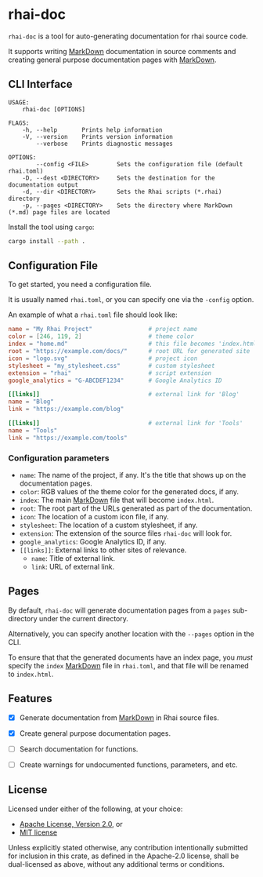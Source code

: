 rhai-doc
========

`rhai-doc` is a tool for auto-generating documentation for rhai source code.

It supports writing [MarkDown] documentation in source comments and creating general purpose
documentation pages with [MarkDown].


CLI Interface
-------------

```text
USAGE:
    rhai-doc [OPTIONS]

FLAGS:
    -h, --help       Prints help information
    -V, --version    Prints version information
        --verbose    Prints diagnostic messages

OPTIONS:
        --config <FILE>        Sets the configuration file (default rhai.toml)
    -D, --dest <DIRECTORY>     Sets the destination for the documentation output
    -d, --dir <DIRECTORY>      Sets the Rhai scripts (*.rhai) directory
    -p, --pages <DIRECTORY>    Sets the directory where MarkDown (*.md) page files are located
```

Install the tool using `cargo`:

```sh
cargo install --path .
```


Configuration File
------------------

To get started, you need a configuration file.

It is usually named `rhai.toml`, or you can specify one via the `-config` option.

An example of what a `rhai.toml` file should look like:

```toml
name = "My Rhai Project"                # project name
color = [246, 119, 2]                   # theme color
index = "home.md"                       # this file becomes 'index.html`
root = "https://example.com/docs/"      # root URL for generated site
icon = "logo.svg"                       # project icon
stylesheet = "my_stylesheet.css"        # custom stylesheet
extension = "rhai"                      # script extension
google_analytics = "G-ABCDEF1234"       # Google Analytics ID

[[links]]                               # external link for 'Blog'
name = "Blog"
link = "https://example.com/blog"

[[links]]                               # external link for 'Tools'
name = "Tools"
link = "https://example.com/tools"
```

### Configuration parameters

- `name`: The name of the project, if any. It's the title that shows up on the documentation pages.
- `color`: RGB values of the theme color for the generated docs, if any.
- `index`: The main [MarkDown] file that will become `index.html`.
- `root`: The root part of the URLs generated as part of the documentation.
- `icon`: The location of a custom icon file, if any.
- `stylesheet`: The location of a custom stylesheet, if any.
- `extension`: The extension of the source files `rhai-doc` will look for.
- `google_analytics`: Google Analytics ID, if any.
- `[[links]]`: External links to other sites of relevance.
  - `name`: Title of external link.
  - `link`: URL of external link.


Pages
-----

By default, `rhai-doc` will generate documentation pages from a `pages` sub-directory
under the current directory.

Alternatively, you can specify another location with the `--pages` option in the CLI.

To ensure that that the generated documents have an index page, you *must* specify the `index`
[MarkDown] file in `rhai.toml`, and that file will be renamed to `index.html`.


Features
--------

- [x] Generate documentation from [MarkDown] in Rhai source files.
- [x] Create general purpose documentation pages.
- [ ] Search documentation for functions.
- [ ] Create warnings for undocumented functions, parameters, and etc.


License
-------

Licensed under either of the following, at your choice:

- [Apache License, Version 2.0](https://github.com/semirix/rhai-doc/blob/master/LICENSE-APACHE.txt), or
- [MIT license](https://github.com/semirix/rhai-doc/blob/master/LICENSE-MIT.txt)

Unless explicitly stated otherwise, any contribution intentionally submitted
for inclusion in this crate, as defined in the Apache-2.0 license,
shall be dual-licensed as above, without any additional terms or conditions.


[Markdown]: https://en.wikipedia.org/wiki/Markdown
